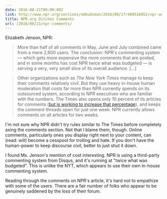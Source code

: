 ```yaml
---
date: 2016-08-21T00:00:00Z
link: http://www.npr.org/sections/ombudsman/2016/08/17/489516952/npr-website-to-get-rid-of-comments
title: NPR.org Ditches Comments
url: /2016/08/21/npr-comments/
---
```


Elizabeth Jenson, NPR:

> More than half of all comments in May, June and July combined came from a mere 2,600 users. The conclusion: NPR's commenting system — which gets more expensive the more comments that are posted, and in some months has cost NPR twice what was budgeted — is serving a very, very small slice of its overall audience. [...]

> Other organizations such as _The New York Times_ manage to keep their comments relatively civil. But they use heavy in-house human moderation that costs far more than NPR currently spends on its outsourced system, according to NPR executives who are familiar with the numbers. The Times also opens only 10 percent of its articles for comments ([but is working to increase that percentage](http://www.nytimes.com/2016/07/10/public-editor/liz-spayd-new-york-times-public-editor.html?_r=0)), and keeps the comment threads open for just one week. NPR currently allows comments on all articles for two weeks.

I'm not sure why NPR didn't try rules similar to The Times before completely axing the comments section. Not that I blame them, though. Online comments, particularly ones you display right next to your content, can (read: will) become a cesspool for trolling and hate. If you don't have the human-power to keep discourse civil, better to just shut it down.

I found Ms. Jenson's mention of cost interesting. NPR is using a third-party commenting system from Disqus, and it's running at "twice what was budgeted". This is unlike the NYT, which appears to use their own in-house commenting system.

Reading through the comments on NPR's article, it's hard not to empathize with some of the users. There are a fair number of folks who appear to be genuinely saddened by the loss of their forum. 
